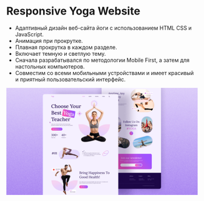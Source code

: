 # Responsive Yoga Website

- Адаптивный дизайн веб-сайта йоги с использованием HTML CSS и JavaScript.
- Анимация при прокрутке.
- Плавная прокрутка в каждом разделе.
- Включает темную и светлую тему.
- Сначала разрабатывался по методологии Mobile First, а затем для настольных компьютеров.
- Совместим со всеми мобильными устройствами и имеет красивый и приятный пользовательский интерфейс.



![preview img](/preview.png)
